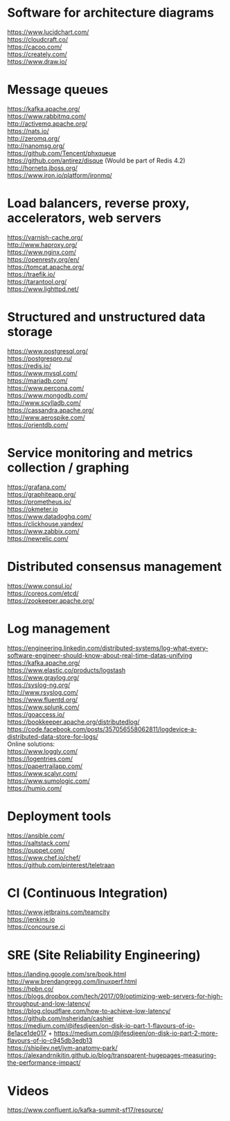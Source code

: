# Software for architecture diagrams #
https://www.lucidchart.com/ <br>
https://cloudcraft.co/ <br>
https://cacoo.com/ <br>
https://creately.com/ <br>
https://www.draw.io/ <br>

# Message queues #
https://kafka.apache.org/ <br>
https://www.rabbitmq.com/ <br>
http://activemq.apache.org/ <br>
https://nats.io/ <br>
http://zeromq.org/ <br>
http://nanomsg.org/ <br>
https://github.com/Tencent/phxqueue <br>
https://github.com/antirez/disque (Would be part of Redis 4.2) <br>
http://hornetq.jboss.org/ <br>
https://www.iron.io/platform/ironmq/ <br>

# Load balancers, reverse proxy, accelerators, web servers #
https://varnish-cache.org/ <br>
http://www.haproxy.org/ <br>
https://www.nginx.com/ <br>
https://openresty.org/en/ <br>
https://tomcat.apache.org/ <br>
https://traefik.io/ <br>
https://tarantool.org/ <br>
https://www.lighttpd.net/ <br>

# Structured and unstructured data storage #
https://www.postgresql.org/ <br>
https://postgrespro.ru/ <br>
https://redis.io/ <br>
https://www.mysql.com/ <br>
https://mariadb.com/ <br>
https://www.percona.com/ <br>
https://www.mongodb.com/ <br>
http://www.scylladb.com/ <br>
https://cassandra.apache.org/ <br>
http://www.aerospike.com/ <br>
https://orientdb.com/ <br>

# Service monitoring and metrics collection / graphing #
https://grafana.com/ <br>
https://graphiteapp.org/ <br>
https://prometheus.io/ <br>
https://okmeter.io <br>
https://www.datadoghq.com/ <br>
https://clickhouse.yandex/ <br>
https://www.zabbix.com/ <br>
https://newrelic.com/ <br>

# Distributed consensus management #
https://www.consul.io/ <br>
https://coreos.com/etcd/ <br>
https://zookeeper.apache.org/ <br>

# Log management #
https://engineering.linkedin.com/distributed-systems/log-what-every-software-engineer-should-know-about-real-time-datas-unifying <br>
https://kafka.apache.org/ <br>
https://www.elastic.co/products/logstash <br>
https://www.graylog.org/ <br>
https://syslog-ng.org/ <br>
http://www.rsyslog.com/ <br>
https://www.fluentd.org/ <br>
https://www.splunk.com/ <br>
https://goaccess.io/ <br>
https://bookkeeper.apache.org/distributedlog/ <br>
https://code.facebook.com/posts/357056558062811/logdevice-a-distributed-data-store-for-logs/ <br>
Online solutions: <br>
https://www.loggly.com/ <br>
https://logentries.com/ <br>
https://papertrailapp.com/ <br>
https://www.scalyr.com/ <br>
https://www.sumologic.com/ <br>
https://humio.com/ <br>

# Deployment tools #
https://ansible.com/ <br>
https://saltstack.com/ <br>
https://puppet.com/ <br>
https://www.chef.io/chef/ <br>
https://github.com/pinterest/teletraan <br>

# CI (Continuous Integration) #
https://www.jetbrains.com/teamcity <br>
https://jenkins.io <br>
https://concourse.ci <br>

# SRE (Site Reliability Engineering)
https://landing.google.com/sre/book.html <br>
http://www.brendangregg.com/linuxperf.html <br>
https://hpbn.co/ <br>
https://blogs.dropbox.com/tech/2017/09/optimizing-web-servers-for-high-throughput-and-low-latency/ <br>
https://blog.cloudflare.com/how-to-achieve-low-latency/ <br>
https://github.com/nsheridan/cashier <br>
https://medium.com/@ifesdjeen/on-disk-io-part-1-flavours-of-io-8e1ace1de017 + https://medium.com/@ifesdjeen/on-disk-io-part-2-more-flavours-of-io-c945db3edb13 <br>
https://shipilev.net/jvm-anatomy-park/ <br>
https://alexandrnikitin.github.io/blog/transparent-hugepages-measuring-the-performance-impact/ <br>

# Videos #
https://www.confluent.io/kafka-summit-sf17/resource/ <br>

